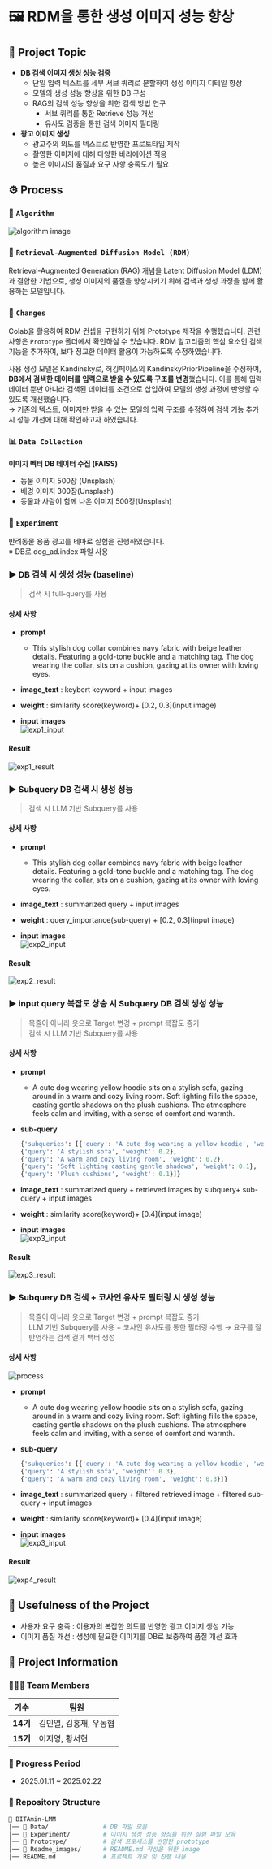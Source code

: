# 🖼️ RDM을 통한 생성 이미지 성능 향상  

## 🌟 **Project Topic**
- **DB 검색 이미지 생성 성능 검증**
    - 단일 입력 텍스트를 세부 서브 쿼리로 분할하여 생성 이미지 디테일 향상
    - 모델의 생성 성능 향상을 위한 DB 구성
    - RAG의 검색 성능 향상을 위한 검색 방법 연구
        - 서브 쿼리를 통한 Retrieve 성능 개선
        - 유사도 검증을 통한 검색 이미지 필터링
- **광고 이미지 생성**
    - 광고주의 의도를 텍스트로 반영한 프로토타입 제작
    - 촬영한 이미지에 대해 다양한 바리에이션 적용
    - 높은 이미지의 품질과 요구 사항 충족도가 필요




## ⚙️ **Process**

### 🧩 `Algorithm`

![algorithm image](./Readme_images/image-1.png)

### 🤖 `Retrieval-Augmented Diffusion Model (RDM)`
Retrieval-Augmented Generation (RAG) 개념을 Latent Diffusion Model (LDM)과 결합한 기법으로, 생성 이미지의 품질을 향상시키기 위해 검색과 생성 과정을 함께 활용하는 모델입니다.

### 🔨 `Changes`
Colab을 활용하여 RDM 컨셉을 구현하기 위해 Prototype 제작을 수행했습니다. 관련 사항은 `Prototype` 폴더에서 확인하실 수 있습니다. RDM 알고리즘의 핵심 요소인 검색 기능을 추가하여, 보다 정교한 데이터 활용이 가능하도록 수정하였습니다.  

사용 생성 모델은 Kandinsky로, 허깅페이스의 KandinskyPriorPipeline을 수정하여, **DB에서 검색한 데이터를 입력으로 받을 수 있도록 구조를 변경**했습니다. 이를 통해 입력 데이터 뿐만 아니라 검색된 데이터를 조건으로 삽입하여 모델의 생성 과정에 반영할 수 있도록 개선했습니다.   
→ 기존의 텍스트, 이미지만 받을 수 있는 모델의 입력 구조를 수정하여 검색 기능 추가 시 성능 개선에 대해 확인하고자 하였습니다.

### 📊 `Data Collection`
**이미지 벡터 DB 데이터 수집 (FAISS)**

- 동물 이미지 500장 (Unsplash)
- 배경 이미지 300장(Unsplash)
- 동물과 사람이 함께 나온 이미지 500장(Unsplash)

### 🧪 `Experiment`

반려동물 용품 광고를 테마로 실험을 진행하였습니다.   
※ DB로 dog_ad.index 파일 사용 

### ▶ DB 검색 시 생성 성능 (baseline)

> 검색 시 full-query를 사용


#### 상세 사항
- **prompt** 
   - This stylish dog collar combines navy fabric with beige leather details. Featuring a gold-tone buckle and a matching tag. The dog wearing the collar, sits on a cushion, gazing at its owner with loving eyes.  

- **image_text** : keybert keyword + input images

- **weight** : similarity score(keyword)+  [0.2, 0.3](input image)

- **input images**  
![exp1_input](./Readme_images/image-2.png)

#### **Result**

![exp1_result](./Readme_images/image-3.png)


### ▶ Subquery DB 검색 시 생성 성능 

> 검색 시 LLM 기반 Subquery를 사용


#### 상세 사항
- **prompt** 
   - This stylish dog collar combines navy fabric with beige leather details. Featuring a gold-tone buckle and a matching tag. The dog wearing the collar, sits on a cushion, gazing at its owner with loving eyes.  

- **image_text** : summarized query + input images

- **weight** : query_importance(sub-query) +  [0.2, 0.3](input image)

- **input images**  
![exp2_input](./Readme_images/image-2.png)

#### **Result**

![exp2_result](./Readme_images/image-4.png)


### ▶ input query 복잡도 상승 시 Subquery DB 검색 생성 성능 

> 목줄이 아니라 옷으로 Target 변경 + prompt 복잡도 증가  
> 검색 시 LLM 기반 Subquery를 사용



#### 상세 사항
- **prompt** 
   - A cute dog wearing yellow hoodie sits on a stylish sofa, gazing around in a warm and cozy living room. Soft lighting fills the space, casting gentle shadows on the plush cushions. The atmosphere feels calm and inviting, with a sense of comfort and warmth. 

- **sub-query**
   ```python
   {'subqueries': [{'query': 'A cute dog wearing a yellow hoodie', 'weight': 0.4},
  {'query': 'A stylish sofa', 'weight': 0.2},
  {'query': 'A warm and cozy living room', 'weight': 0.2},
  {'query': 'Soft lighting casting gentle shadows', 'weight': 0.1},
  {'query': 'Plush cushions', 'weight': 0.1}]}
   ```

- **image_text** : summarized query + retrieved images by subquery+ sub-query + input images

- **weight** : similarity score(keyword)+  [0.4](input image)

- **input images**  
![exp3_input](./Readme_images/image-5.png)

#### **Result**

![exp3_result](./Readme_images/image-6.png)

### ▶ Subquery DB 검색 + 코사인 유사도 필터링 시 생성 성능 

> 목줄이 아니라 옷으로 Target 변경 + prompt 복잡도 증가  
> LLM 기반 Subquery를 사용 + 코사인 유사도를 통한 필터링 수행 → 요구를 잘 반영하는 검색 결과 백터 생성


#### 상세 사항

![process](./Readme_images/image-8.png)  

- **prompt** 
   - A cute dog wearing yellow hoodie sits on a stylish sofa, gazing around in a warm and cozy living room. Soft lighting fills the space, casting gentle shadows on the plush cushions. The atmosphere feels calm and inviting, with a sense of comfort and warmth. 

- **sub-query**
   ```python
   {'subqueries': [{'query': 'A cute dog wearing a yellow hoodie', 'weight': 0.4},
  {'query': 'A stylish sofa', 'weight': 0.3},
  {'query': 'A warm and cozy living room', 'weight': 0.3}]}
   ```

- **image_text** : summarized query +  filtered retrieved image + filtered sub-query + input images

- **weight** : similarity score(keyword)+  [0.4](input image)

- **input images**  
![exp3_input](./Readme_images/image-5.png)

#### **Result**

![exp4_result](./Readme_images/image-7.png)

## 🎯 **Usefulness of the Project**
- 사용자 요구 충족 : 이용자의 복잡한 의도를 반영한 광고 이미지 생성 가능
- 이미지 품질 개선 : 생성에 필요한 이미지를 DB로 보충하여 품질 개선 효과 

## 📂 **Project Information**

### **🧑‍🤝‍🧑 Team Members**

| 기수  | 팀원 |
|------|------|
| **14기** | 김민열, 김홍재, 우동협 |
| **15기** | 이지영, 황서현 |



### **📅 Progress Period**

- 2025.01.11 ~ 2025.02.22

 


### **📌 Repository Structure**  
```bash
📂 BITAmin-LMM
│── 📂 Data/               # DB 파일 모음
│── 📂 Experiment/         # 이미지 생성 성능 향상을 위한 실험 파일 모음
│── 📂 Prototype/          # 검색 프로세스를 반영한 prototype
│── 📂 Readme_images/      # README.md 작성을 위한 image
│── README.md             # 프로젝트 개요 및 진행 내용
